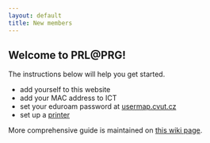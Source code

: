 ```yaml
---
layout: default
title: New members
---
```


## Welcome to PRL@PRG!

The instructions below will help you get started.

- add yourself to this website
- add your MAC address to ICT
- set your eduroam password at [usermap.cvut.cz](http://usermap.cvut.cz)
- set up a [printer](https://ict.fit.cvut.cz/~web/current/web/tisk/?_locale=cs)

More comprehensive guide is maintained on [this wiki page](https://github.com/PRL-PRG/prl-prg.github.io/wiki).
